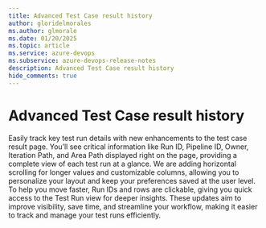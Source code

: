 ```yaml
---
title: Advanced Test Case result history
author: gloridelmorales
ms.author: glmorale
ms.date: 01/20/2025
ms.topic: article
ms.service: azure-devops
ms.subservice: azure-devops-release-notes
description: Advanced Test Case result history
hide_comments: true
---
```


# Advanced Test Case result history

Easily track key test run details with new enhancements to the test case result page. You’ll see critical information like Run ID, Pipeline ID, Owner, Iteration Path, and Area Path displayed right on the page, providing a complete view of each test run at a glance. We are adding horizontal scrolling for longer values and customizable columns, allowing you to personalize your layout and keep your preferences saved at the user level. To help you move faster, Run IDs and rows are clickable, giving you quick access to the Test Run view for deeper insights. These updates aim to improve visibility, save time, and streamline your workflow, making it easier to track and manage your test runs efficiently.